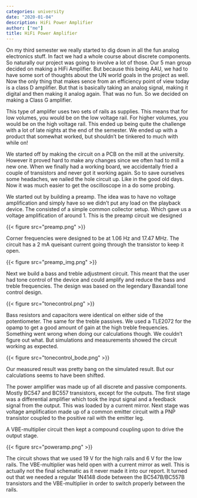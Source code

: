 ```yaml
---
categories: university
date: "2020-01-04"
description: HiFi Power Amplifier
author: ["me"]
title: HiFi Power Amplifier
---
```


On my third semester we really started to dig down in all the fun analog electronics stuff. In fact we had a whole course about discrete components. So naturally our project was going to involve a lot of those. Our 5 man group decided on making a HiFi Amplifier. But because this being AAU, we had to have some sort of thoughts about the UN world goals in the project as well. Now the only thing that makes sence from an efficiency point of view today is a class D amplifier. But that is basically taking an analog signal, making it digital and then making it analog again. That was no fun. So we decided on making a Class G amplifier.

This type of amplifer uses two sets of rails as supplies. This means that for low volumes, you would be on the low voltage rail. For higher volumes, you would be on the high voltage rail. This ended up being quite the challenge with a lot of late nights at the end of the semester. We ended up with a product that somewhat worked, but shouldn’t be tinkered to much with while on!

We started off by making the circuit on a PCB on the mill at the university. However it proved hard to make any changes since we often had to mill a new one. When we finally had a working board, we accidentally fried a couple of transistors and never got it working again. So to save ourselves some headaches, we nailed the hole circuit up. Like in the good old days. Now it was much easier to get the oscilloscope in a do some probing.

We started out by building a preamp. The idea was to have no voltage amplification and simply have so we didn’t put any load on the playback device. The consisted of a simple common collector setup. Which gave us a voltage amplification of around 1. This is the preamp circuit we designed

{{< figure src="preamp.png" >}}

Corner frequencies were designed to be at 1.06 Hz and 17.47 MHz. The circuit has a 2 mA queisant current going through the transistor to keep it open.

{{< figure src="preamp_img.png" >}}

Next we build a bass and treble adjustment circuit. This meant that the user had tone control of the device and could amplify and reduce the bass and treble frequencies. The design was based on the legendary Baxandall tone control design.

{{< figure src="tonecontrol.png" >}}

Bass resistors and capacitors were identical on either side of the potentiometer. The same for the treble passives. We used a TLE2072 for the opamp to get a good amount of gain at the high treble frequencies. Something went wrong when doing our calculations though. We couldn’t figure out what. But simulations and measurements showed the circuit working as expected.

{{< figure src="tonecontrol_bode.png" >}}

Our measured result was pretty bang on the simulated result. But our calculations seems to have been shifted.

The power amplifier was made up of all discrete and passive components. Mostly BC547 and BC557 transistors, except for the outputs. The first stage was a differential amplifier which took the input signal and a feedback signal from the output. This was loaded by a current mirror. Next stage was voltage amplification made up of a common emitter circuit with a PNP transistor coupled to the positive rail with the emitter leg.

A VBE-multiplier circuit then kept a compound coupling upon to drive the output stage.

{{< figure src="poweramp.png" >}}

The circuit shows that we used 19 V for the high rails and 6 V for the low rails. The VBE-multiplier was held open with a current mirror as well. This is actually not the final schematic as it never made it into our report. It turned out that we needed a regular 1N4148 diode between the BC547B/BC557B transistors and the VBE-multiplier in order to switch properly between the rails.